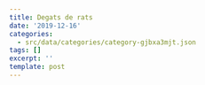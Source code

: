 ```yaml
---
title: Degats de rats
date: '2019-12-16'
categories:
  - src/data/categories/category-gjbxa3mjt.json
tags: []
excerpt: ''
template: post
---
```

